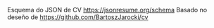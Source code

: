 Esquema do JSON de CV
https://jsonresume.org/schema
Basado no deseño de
https://github.com/BartoszJarocki/cv

